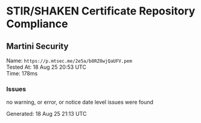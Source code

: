 # STIR/SHAKEN Certificate Repository Compliance

## Martini Security

Name: `https://p.mtsec.me/2e5a/b8RZ0wjQaUFV.pem`\
Tested At: 18 Aug 25 20:53 UTC\
Time: 178ms

### Issues

no warning, or error, or notice date level issues were found

Generated: 18 Aug 25 21:13 UTC